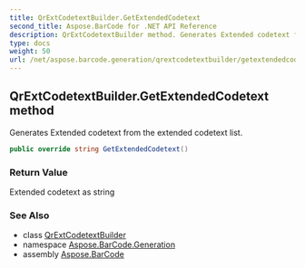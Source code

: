 ```yaml
---
title: QrExtCodetextBuilder.GetExtendedCodetext
second_title: Aspose.BarCode for .NET API Reference
description: QrExtCodetextBuilder method. Generates Extended codetext from the extended codetext list
type: docs
weight: 50
url: /net/aspose.barcode.generation/qrextcodetextbuilder/getextendedcodetext/
---
```

## QrExtCodetextBuilder.GetExtendedCodetext method

Generates Extended codetext from the extended codetext list.

```csharp
public override string GetExtendedCodetext()
```

### Return Value

Extended codetext as string

### See Also

* class [QrExtCodetextBuilder](../)
* namespace [Aspose.BarCode.Generation](../../qrextcodetextbuilder/)
* assembly [Aspose.BarCode](../../../)


